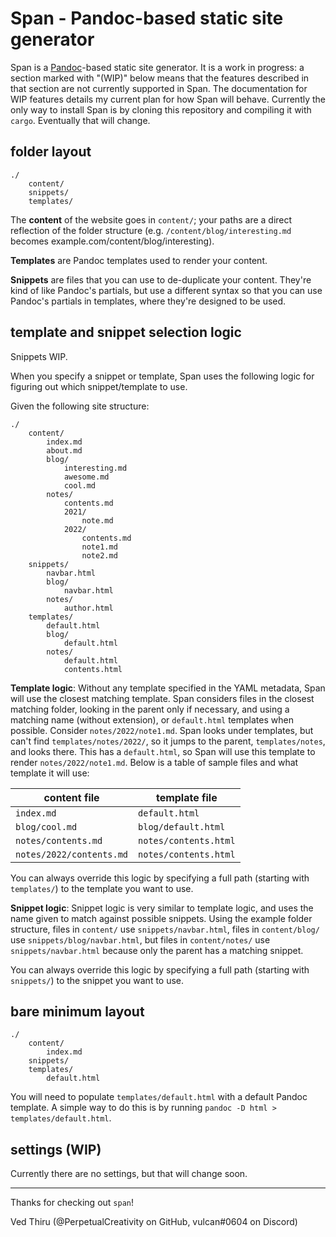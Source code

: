 # Span - Pandoc-based static site generator

Span is a [Pandoc](https://pandoc.org)-based static site generator.
It is a work in progress: a section marked with "(WIP)" below means that the features described in that section are not currently supported in Span. The documentation for WIP features details my current plan for how Span will behave.
Currently the only way to install Span is by cloning this repository and compiling it with `cargo`. Eventually that will change.

## folder layout

```
./
    content/
    snippets/
    templates/
```

The **content** of the website goes in `content/`; your paths are a direct reflection of the folder structure (e.g. `/content/blog/interesting.md ` becomes example.com/content/blog/interesting).

**Templates** are Pandoc templates used to render your content.

**Snippets** are files that you can use to de-duplicate your content. They're kind of like Pandoc's partials, but use a different syntax so that you can use Pandoc's partials in templates, where they're designed to be used.

## template and snippet selection logic

Snippets WIP.

When you specify a snippet or template, Span uses the following logic for figuring out which snippet/template to use.

Given the following site structure:

```
./
    content/
        index.md
        about.md
        blog/
            interesting.md
            awesome.md
            cool.md
        notes/
            contents.md
            2021/
                note.md
            2022/
                contents.md
                note1.md
                note2.md
    snippets/
        navbar.html
        blog/
            navbar.html
        notes/
            author.html
    templates/
        default.html
        blog/
            default.html
        notes/
            default.html
            contents.html
```

**Template logic**: Without any template specified in the YAML metadata, Span will use the closest matching template. Span considers files in the closest matching folder, looking in the parent only if necessary, and using a matching name (without extension), or `default.html` templates when possible. Consider `notes/2022/note1.md`. Span looks under templates, but can't find `templates/notes/2022/`, so it jumps to the parent, `templates/notes`, and looks there. This has a `default.html`, so Span will use this template to render `notes/2022/note1.md`. Below is a table of sample files and what template it will use:

| content file             | template file         |
|--------------------------|-----------------------|
| `index.md`               | `default.html`        |
| `blog/cool.md`           | `blog/default.html`   |
| `notes/contents.md`      | `notes/contents.html` |
| `notes/2022/contents.md` | `notes/contents.html` |

You can always override this logic by specifying a full path (starting with `templates/`) to the template you want to use.

**Snippet logic**: Snippet logic is very similar to template logic, and uses the name given to match against possible snippets. Using the example folder structure, files in `content/` use `snippets/navbar.html`, files in `content/blog/` use `snippets/blog/navbar.html`, but files in `content/notes/` use `snippets/navbar.html` because only the parent has a matching snippet.

You can always override this logic by specifying a full path (starting with `snippets/`) to the snippet you want to use.

## bare minimum layout

```
./
    content/
        index.md
    snippets/
    templates/
        default.html
```

You will need to populate `templates/default.html` with a default Pandoc template. A simple way to do this is by running `pandoc -D html > templates/default.html`.

## settings (WIP)

Currently there are no settings, but that will change soon.

---

Thanks for checking out `span`!

Ved Thiru (@PerpetualCreativity on GitHub, vulcan#0604 on Discord)

